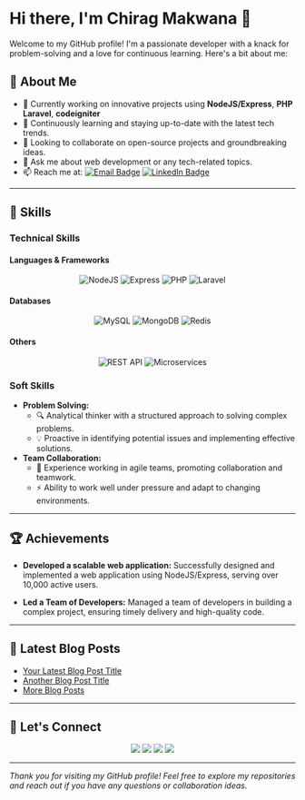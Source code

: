 # Hi there, I'm Chirag Makwana 👋

Welcome to my GitHub profile! I'm a passionate developer with a knack for problem-solving and a love for continuous learning. Here's a bit about me:

## 🚀 About Me

- 🔭 Currently working on innovative projects using **NodeJS/Express**, **PHP Laravel**, **codeigniter**
- 🌱 Continuously learning and staying up-to-date with the latest tech trends.
- 👯 Looking to collaborate on open-source projects and groundbreaking ideas.
- 💬 Ask me about web development or any tech-related topics.
- 📫 Reach me at: [![Email Badge](https://img.shields.io/badge/Email-YourEmail-red)](mailto:wiyaktechsuperstar7@gmail.com
) [![LinkedIn Badge](https://img.shields.io/badge/-LinkedIn-blue?style=flat&logo=Linkedin&logoColor=white)]([https://www.linkedin.com/in/yourprofile](https://www.linkedin.com/in/ravirajsinh-jadeja-a561ba214))

---

## 💼 Skills

### Technical Skills

#### Languages & Frameworks
<p align="center">
  <img src="https://skillicons.dev/icons?i=nodejs" alt="NodeJS" />
  <img src="https://skillicons.dev/icons?i=express" alt="Express" />
  <img src="https://skillicons.dev/icons?i=php" alt="PHP" />
  <img src="https://skillicons.dev/icons?i=laravel" alt="Laravel" />
</p>


#### Databases
<p align="center">
  <img src="https://skillicons.dev/icons?i=mysql" alt="MySQL" />
  <img src="https://skillicons.dev/icons?i=mongodb" alt="MongoDB" />
  <img src="https://skillicons.dev/icons?i=redis" alt="Redis" />
</p>

#### Others
<p align="center">
  <img src="https://img.shields.io/badge/REST%20API-FF6F00?style=for-the-badge&logo=apigee&logoColor=white" alt="REST API" />
  <img src="https://img.shields.io/badge/Microservices-29a3a3?style=for-the-badge&logo=microgenetics&logoColor=white" alt="Microservices" />
</p>

### Soft Skills

- **Problem Solving:**
  - 🔍 Analytical thinker with a structured approach to solving complex problems.
  - 💡 Proactive in identifying potential issues and implementing effective solutions.
- **Team Collaboration:**
  - 🤝 Experience working in agile teams, promoting collaboration and teamwork.
  - ⚡ Ability to work well under pressure and adapt to changing environments.

---

## 🏆 Achievements

- **Developed a scalable web application:** Successfully designed and implemented a web application using NodeJS/Express, serving over 10,000 active users.

- **Led a Team of Developers:** Managed a team of developers in building a complex project, ensuring timely delivery and high-quality code.

---

## 📝 Latest Blog Posts

- [Your Latest Blog Post Title](https://yourblog.com/latest-post)
- [Another Blog Post Title](https://yourblog.com/another-post)
- [More Blog Posts](https://yourblog.com)

---

## 🤝 Let's Connect

<p align="center">
  <a href="https://www.linkedin.com/in/yourprofile"><img src="https://img.shields.io/badge/-LinkedIn-blue?style=for-the-badge&logo=Linkedin&logoColor=white"></a>
  <a href="https://twitter.com/yourhandle"><img src="https://img.shields.io/badge/-Twitter-blue?style=for-the-badge&logo=twitter&logoColor=white"></a>
  <a href="https://yourwebsite.com"><img src="https://img.shields.io/badge/Website-0078D4?style=for-the-badge&logo=google-chrome&logoColor=white"></a>
  <a href="mailto:youremail@example.com"><img src="https://img.shields.io/badge/Email-D14836?style=for-the-badge&logo=gmail&logoColor=white"></a>
</p>

---

*Thank you for visiting my GitHub profile! Feel free to explore my repositories and reach out if you have any questions or collaboration ideas.*
